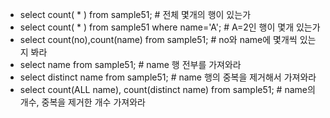 * select count( * ) from sample51;                    # 전체 몇개의 행이 있는가
* select count( * ) from sample51 where name='A';     # A=2인 행이 몇개 있는가
* select count(no),count(name) from sample51;         # no와 name에 몇개씩 있는지 봐라
* select name from sample51;                          # name 행 전부를 가져와라
* select distinct name from sample51;                 # name 행의 중복을 제거해서 가져와라
* select count(ALL name), count(distinct name) from sample51;    # name의 개수, 중복을 제거한 개수 가져와라




